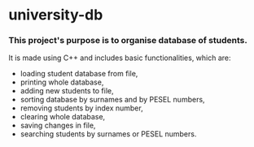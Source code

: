 # university-db
### This project's purpose is to organise database of students.
It is made using C++ and includes basic functionalities, which are:
* loading student database from file,
* printing whole database,
* adding new students to file,
* sorting database by surnames and by PESEL numbers,
* removing students by index number,
* clearing whole database,
* saving changes in file,
* searching students by surnames or PESEL numbers.
